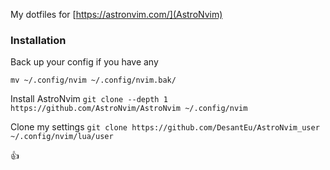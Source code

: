 My dotfiles for [https://astronvim.com/](AstroNvim)

### Installation
Back up your config if you have any

```
mv ~/.config/nvim ~/.config/nvim.bak/
```

Install AstroNvim
`git clone --depth 1 https://github.com/AstroNvim/AstroNvim ~/.config/nvim`

Clone my settings
`git clone https://github.com/DesantEu/AstroNvim_user ~/.config/nvim/lua/user`

👍
